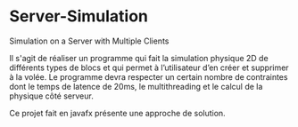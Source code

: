 # Server-Simulation
Simulation on a Server with Multiple Clients

Il s'agit de réaliser  un  programme qui  fait  la  simulation  physique 2D de  différents  types  de  blocs  et qui permet à l’utilisateur d’en créer et supprimer à la volée. Le programme devra respecter un certain nombre de contraintes dont le temps de latence de 20ms, le multithreading et le calcul de la physique côté serveur. 

Ce projet fait en javafx présente une approche de solution.
